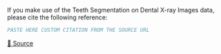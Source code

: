 If you make use of the Teeth Segmentation on Dental X-ray Images data, please cite the following reference:

``` bibtex
PASTE HERE CUSTOM CITATION FROM THE SOURCE URL
```

[🔗 Source](https://www.kaggle.com/datasets/humansintheloop/teeth-segmentation-on-dental-x-ray-images)